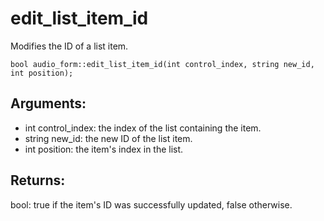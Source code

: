 # edit_list_item_id
Modifies the ID of a list item.

`bool audio_form::edit_list_item_id(int control_index, string new_id, int position);`

## Arguments:
* int control_index: the index of the list containing the item.
* string new_id: the new ID of the list item.
* int position: the item's index in the list.

## Returns:
bool: true if the item's ID was successfully updated, false otherwise.

